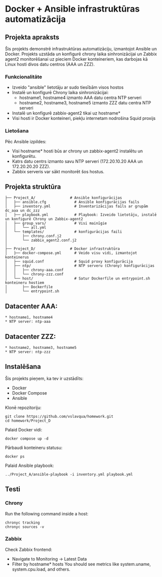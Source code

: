 # Docker + Ansible infrastruktūras automatizācija

## Projekta apraksts

Šis projekts demonstrē infrastruktūras automatizāciju, izmantojot Ansible un Docker. Projekts uzstāda un konfigurē chrony laika sinhronizācijai un Zabbix agent2 monitorēšanai uz pieciem Docker konteineriem, kas darbojas kā Linux hosti divos datu centros (AAA un ZZZ).


### Funkcionalitāte

* Izveido "ansible" lietotāju ar sudo tiesībām visos hostos
* Instalē un konfigurē Chrony laika sinhronizācijai:
    * hostname1, hostname4 izmanto AAA datu centra NTP serveri
    * hostname2, hostname3, hostname5 izmanto ZZZ datu centra NTP serveri
* Instalē un konfigurē zabbix-agent2 tikai uz hostname*
* Visi hosti ir Docker konteineri, piekļu internetam nodrošina Squid proxijs

### Lietošana

Pēc Ansible izpildes:
* Visi hostname* hosti būs ar chrony un zabbix-agent2 instalētu un konfigurētu.
* Katrs datu centrs izmanto savu NTP serveri (172.20.10.20 AAA un 172.20.20.20 ZZZ).
* Zabbix serveris var sākt monitorēt šos hostus.


## Projekta struktūra
```
├── Project_A/                # Ansible konfigurācijas
│   ├── ansible.cfg             # Ansible konfigurācijas fails
│   ├── inventory.yml           # Inventarizācijas fails ar grupām dc_aaa un dc_zzz
│   ├── playbook.yml            # Playbook: Izveido lietotāju, instalē un konfigurē Chrony un Zabbix-agent2
│   ├── group_vars/             # Visi mainīgie
│   │   └── all.yml             
│   └── templates/              # konfigurācijas faili
│       ├── chrony.conf.j2
│       └── zabbix_agent2.conf.j2
│
├── Project_D/                # Docker infrastruktūra
│   ├── docker-compose.yml      # Veido visu vidi, izmantojot konteinerus
│   ├── squid.conf              # Squid proxy konfigurācija
│   ├── ntp/                    # NTP serveru (Chrony) konfigurācijas
│   │   ├── chrony-aaa.conf
│   │   └── chrony-zzz.conf
│   └── host/                   # Satur Dockerfile un entrypoint.sh konteineru hostiem
│       ├── Dockerfile
│       └── entrypoint.sh
```

## Datacenter AAA:
    * hostname1, hostname4
    * NTP server: ntp-aaa

## Datacenter ZZZ:
    * hostname2, hostname3, hostname5
    * NTP server: ntp-zzz


## Instalēšana

Šis projekts pieņem, ka tev ir uzstādīts:
* Docker
* Docker Compose
* Ansible

Klonē repozitoriju:
```
git clone https://github.com/vslavqua/homework.git
cd homework/Project_D
```

Palaid Docker vidi:
```
docker compose up -d
```

Pārbaudi konteineru statusu:
```
docker ps
```

Palaid Ansible playbook:
```
../Project_A/ansible-playbook -i inventory.yml playbook.yml
```

## Testi

### Chrony
Run the following command inside a host:
```
chronyc tracking
chronyc sources -v
```

### Zabbix
Check Zabbix frontend:
* Navigate to Monitoring → Latest Data
* Filter by hostname* hosts
You should see metrics like system.uname, system.cpu.load, and others.